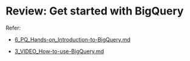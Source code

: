 # Review: Get started with BigQuery

Refer:

- [6_PQ_Hands-on_Introduction-to-BigQuery.md](../../../3_Prepare-Data-for-Exploration/3_Module-3_All-about-databases/5_Working-with-large-datasets-in-SQL/6_PQ_Hands-on_Introduction-to-BigQuery.md)

- [3_VIDEO_How-to-use-BigQuery.md](../../../3_Prepare-Data-for-Exploration/3_Module-3_All-about-databases/5_Working-with-large-datasets-in-SQL/3_VIDEO_How-to-use-BigQuery.md)
